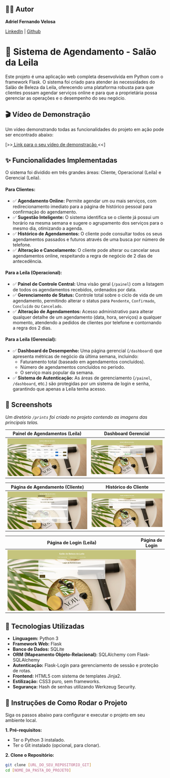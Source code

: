 ## 👨‍💻 Autor

**Adriel Fernando Velosa**

[LinkedIn](https://www.linkedin.com/in/adrielvelosa/) | [Github](https://github.com/adrielvelosa)


# 💈 Sistema de Agendamento - Salão da Leila

Este projeto é uma aplicação web completa desenvolvida em Python com o framework Flask. O sistema foi criado para atender às necessidades do Salão de Beleza da Leila, oferecendo uma plataforma robusta para que clientes possam agendar serviços online e para que a proprietária possa gerenciar as operações e o desempenho do seu negócio.


## 🎬 Vídeo de Demonstração

Um vídeo demonstrando todas as funcionalidades do projeto em ação pode ser encontrado abaixo:

[>>[ Link para o seu vídeo de demonstração ](https://drive.google.com/file/d/1FoJgr5Vrz_KWW5QUg7nR-LBrRhRGuIYG/view?usp=sharing&t=14)<<] 



## ✨ Funcionalidades Implementadas

O sistema foi dividido em três grandes áreas: Cliente, Operacional (Leila) e Gerencial (Leila).

#### Para Clientes:
- ✅ **Agendamento Online:** Permite agendar um ou mais serviços, com redirecionamento imediato para a página de histórico pessoal para confirmação do agendamento.
- ✅ **Sugestão Inteligente:** O sistema identifica se o cliente já possui um horário na mesma semana e sugere o agrupamento dos serviços para o mesmo dia, otimizando a agenda.
- ✅ **Histórico de Agendamentos:** O cliente pode consultar todos os seus agendamentos passados e futuros através de uma busca por número de telefone.
- ✅ **Alteração e Cancelamento:** O cliente pode alterar ou cancelar seus agendamentos online, respeitando a regra de negócio de 2 dias de antecedência.

#### Para a Leila (Operacional):
- ✅ **Painel de Controle Central:** Uma visão geral (`/painel`) com a listagem de todos os agendamentos recebidos, ordenados por data.
- ✅ **Gerenciamento de Status:** Controle total sobre o ciclo de vida de um agendamento, permitindo alterar o status para `Pendente`, `Confirmado`, `Concluído` ou `Cancelado`.
- ✅ **Alteração de Agendamentos:** Acesso administrativo para alterar qualquer detalhe de um agendamento (data, hora, serviços) a qualquer momento, atendendo a pedidos de clientes por telefone e contornando a regra dos 2 dias.

#### Para a Leila (Gerencial):
- ✅ **Dashboard de Desempenho:** Uma página gerencial (`/dashboard`) que apresenta métricas de negócio da última semana, incluindo:
  - Faturamento total (baseado em agendamentos concluídos).
  - Número de agendamentos concluídos no período.
  - O serviço mais popular da semana.
- ✅ **Sistema de Autenticação:** As áreas de gerenciamento (`/painel`, `/dashboard`, etc.) são protegidas por um sistema de login e senha, garantindo que apenas a Leila tenha acesso.


## 📸 Screenshots

*Um diretório `/prints` foi criado no projeto contendo as imagens das principais telas.*

| Painel de Agendamentos (Leila) | Dashboard Gerencial |
| :---: | :---: |
| ![Painel de Agendamentos](prints/painel.png) | ![Dashboard Gerencial](prints/dashboard.png) |

| Página de Agendamento (Cliente) | Histórico do Cliente |
| :---: | :---: |
| ![Página de Agendamento](prints/agendamento.png) | ![Histórico do Cliente](prints/historico.png) |

| Página de Login (Leila) | Página de Login |
| :---: | :---: |
| ![Página de Login](prints/login.png)


## 🚀 Tecnologias Utilizadas

* **Linguagem:** Python 3
* **Framework Web:** Flask
* **Banco de Dados:** SQLite
* **ORM (Mapeamento Objeto-Relacional):** SQLAlchemy com Flask-SQLAlchemy
* **Autenticação:** Flask-Login para gerenciamento de sessão e proteção de rotas.
* **Frontend:** HTML5 com sistema de templates Jinja2.
* **Estilização:** CSS3 puro, sem frameworks.
* **Segurança:** Hash de senhas utilizando Werkzeug Security.


## 🔧 Instruções de Como Rodar o Projeto

Siga os passos abaixo para configurar e executar o projeto em seu ambiente local.

**1. Pré-requisitos:**
- Ter o Python 3 instalado.
- Ter o Git instalado (opcional, para clonar).

**2. Clone o Repositório:**
```bash
git clone [URL_DO_SEU_REPOSITORIO_GIT]
cd [NOME_DA_PASTA_DO_PROJETO]
